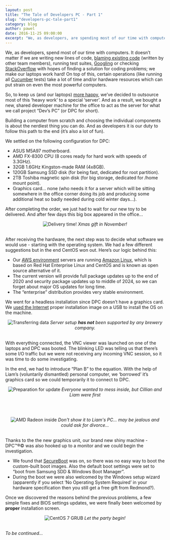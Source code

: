 ```yaml
---
layout: post
title: "The Tale of Developers PC - Part 1"
slug: "developers-pc-tale-part1"
category: blog
author: pawel
date: 2016-11-25 09:00:00
excerpt: "We, as developers, are spending most of our time with computers..."
---
```


We, as developers, spend most of our time with computers. It doesn’t matter if
we are writing new lines of code, [blaming existing code][1] (written by other
team members), running test suites, [Googling][2] or checking [StackOverflow][3]
with hopes of finding a solution for coding problems; we make our laptops work
hard! On top of this, certain operations (like running all [Cucumber][4] tests)
take a lot of time and/or hardware resources which can put strain on even
the most powerful computers.

So, to keep us (and our laptops) [more happy][5], we’ve decided to outsource
most of this ‘heavy work’ to a special ‘server’. And as a result, we bought a
new, shared developer machine for the office to act as the server for what we
call project “Dev’s PC” (or DPC for short).

Building a computer from scratch and choosing the individual components is
about the nerdiest thing you can do. And as developers it is our duty to
follow this path to the end (it’s also a lot of fun).

We settled on the following configuration for DPC:

* ASUS M5A97 motherboard.
* AMD FX-8300 CPU (8 cores ready for hard work with speeds of 3.3GHz).
* 32GB 1.6GHz Kingston-made RAM (4x8GB).
* 120GB Samsung SSD disk (for being fast, dedicated for root partition).
* 2TB Toshiba magnetic spin disk (for big storage, dedicated for /home mount point).
* Graphics card… none (who needs it for a server which will be sitting
  somewhere in the office corner doing its job and producing some additional
  heat so badly needed during cold winter days...).

After completing the order, we just had to wait for our new toy to be delivered.
And after few days this big box appeared in the office...

<div style="text-align: center">
<img src="/assets/images/devpc/part1-box.jpg" class="img-responsive" alt="Delivery time!" />
<em>Xmas gift in November!</em>
</div>
<br />

After receiving the hardware, the next step was to decide what software we
would use - starting with the operating system. We had a few different
suggestions but in the end CentOS won out. Here’s our logic behind this:
* Our [AWS environment][6] servers are running [Amazon Linux][7], which is
  based on Red Hat Enterprise Linux and CentOS and is known as open
  source alternative of it.
* The current version will provide full package updates up to the end of 2020
  and security package updates up to middle of 2024, so we can forget about
  major OS updates for long time.
* The “enterprise” distribution provides very stable environment.

We went for a headless installation since DPC doesn’t have a graphics card.
We [used the Internet][8] proper installation image on a USB to install the
OS on the machine.

<div style="text-align: center">
<img src="/assets/images/devpc/part1-usb.jpg" class="img-responsive" alt="Transferring data" />
<em>Server setup <strong>has not</strong> been supported by any brewery company.</em>
</div>
<br />

With everything connected, the VNC viewer was launched on one of the laptops
and DPC was booted. The blinking LED was telling us that
there’s some I/O traffic but we were not receiving any incoming VNC session,
so it was time to do some investigating.

In the end, we had to introduce “Plan B” to the equation. With the help of
Liam’s (voluntarily dismantled) personal computer, we ‘borrowed’ it’s graphics
card so we could temporarily it to connect to DPC.

<div style="text-align: center">
<img src="/assets/images/devpc/part1-before.jpg" class="img-responsive" alt="Preparation for update" />
<em>Everyone wanted to mess inside, but Cillian and Liam were first</em>
</div>

<br /><br />

<div style="text-align: center">
<img src="/assets/images/devpc/part1-after.jpg" class="img-responsive" alt="AMD Radeon inside" />
<em>Don't show it to Liam's PC... may be jealous and could ask for divorce...</em>
</div>

<br />

Thanks to the the new graphics unit, our brand new shiny machine - DPC&trade;&reg;&copy;
was also hooked up to a monitor and we could begin the investigation.

* We found that [SecureBoot][9] was on, so there was no easy way to boot
  the custom-built boot images. Also the default boot settings were set to
  “boot from Samsung SDD & Windows Boot Manager”.
* During the boot we were also welcomed by the Windows setup wizard
  (apparently if you select ‘No Operating System Required’ in your
  hardware specification then you still get a free gift from Redmond?).

Once we discovered the reasons behind the previous problems, a few simple fixes
and BIOS settings updates, we were finally been welcomed by **proper** installation screen.

<div style="text-align: center">
<img src="/assets/images/devpc/part1-grub.jpg" class="img-responsive" alt="CentOS 7 GRUB" />
<em>Let the party begin!</em>
</div>

<br />

<em>To be continued...</em>


 [1]: http://insights.dice.com/2013/01/23/10-ways-to-say-your-code-sucks-without-getting-punched/
 [2]: http://www.urbandictionary.com/define.php?term=Googling
 [3]: http://stackoverflow.com/
 [4]: https://cucumber.io/
 [5]: https://www.entrepreneur.com/article/249528
 [6]: https://aws.amazon.com/vpc/
 [7]: https://aws.amazon.com/amazon-linux-ami/
 [8]: https://wiki.centos.org/TipsAndTricks/VncHeadlessInstall
 [9]: http://www.howtogeek.com/116569/htg-explains-how-windows-8s-secure-boot-feature-works-what-it-means-for-linux/
